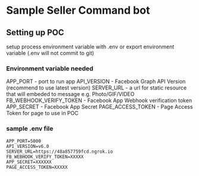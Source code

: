 # Sample Seller Command bot
## Setting up POC
setup process environment variable with .env or export environment variable (.env will not commit to git)

### Environment variable needed
APP_PORT - port to run app
API_VERSION - Facebook Graph API Version (recommend to use latest version)
SERVER_URL - a url for static resource that will embeded to message e.g. Photo/GIF/VIDEO
FB_WEBHOOK_VERIFY_TOKEN - Facebook App Webhook verification token
APP_SECRET - Facebook App Secret
PAGE_ACCESS_TOKEN - Page Access Token for page to use in POC

### sample .env file
```
APP_PORT=5000
API_VERSION=v6.0
SERVER_URL=https://48a857759fcd.ngrok.io
FB_WEBHOOK_VERIFY_TOKEN=XXXXX
APP_SECRET=XXXXXX
PAGE_ACCESS_TOKEN=XXXXX
```